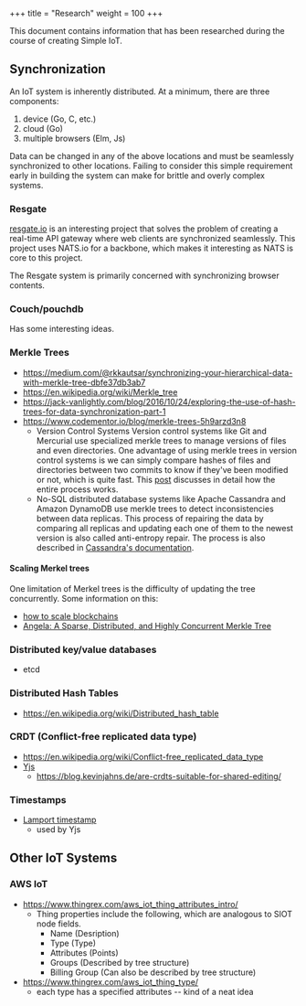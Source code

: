 +++
title = "Research"
weight = 100
+++

This document contains information that has been researched during the course of
creating Simple IoT.

## Synchronization

An IoT system is inherently distributed. At a minimum, there are three
components:

1. device (Go, C, etc.)
1. cloud (Go)
1. multiple browsers (Elm, Js)

Data can be changed in any of the above locations and must be seamlessly
synchronized to other locations. Failing to consider this simple requirement
early in building the system can make for brittle and overly complex systems.

### Resgate

[resgate.io](https://resgate.io) is an interesting project that solves the
problem of creating a real-time API gateway where web clients are synchronized
seamlessly. This project uses NATS.io for a backbone, which makes it interesting
as NATS is core to this project.

The Resgate system is primarily concerned with synchronizing browser contents.

### Couch/pouchdb

Has some interesting ideas.

### Merkle Trees

- https://medium.com/@rkkautsar/synchronizing-your-hierarchical-data-with-merkle-tree-dbfe37db3ab7
- https://en.wikipedia.org/wiki/Merkle_tree
- https://jack-vanlightly.com/blog/2016/10/24/exploring-the-use-of-hash-trees-for-data-synchronization-part-1
- https://www.codementor.io/blog/merkle-trees-5h9arzd3n8
  - Version Control Systems Version control systems like Git and Mercurial use
    specialized merkle trees to manage versions of files and even directories.
    One advantage of using merkle trees in version control systems is we can
    simply compare hashes of files and directories between two commits to know
    if they've been modified or not, which is quite fast. This
    [post](https://blog.sourced.tech/post/difftree/) discusses in detail how the
    entire process works.
  - No-SQL distributed database systems like Apache Cassandra and Amazon
    DynamoDB use merkle trees to detect inconsistencies between data replicas.
    This process of repairing the data by comparing all replicas and updating
    each one of them to the newest version is also called anti-entropy repair.
    The process is also described in
    [Cassandra's documentation](https://docs.datastax.com/en/cassandra/3.0/cassandra/operations/opsRepairNodesManualRepair.html).

#### Scaling Merkel trees

One limitation of Merkel trees is the difficulty of updating the tree
concurrently. Some information on this:

- [how to scale blockchains](https://www.forbes.com/sites/forbestechcouncil/2018/11/27/sidechains-how-to-scale-and-improve-blockchains-safely/?sh=193537e64418)
- [Angela: A Sparse, Distributed, and Highly Concurrent Merkle Tree](https://people.eecs.berkeley.edu/~kubitron/courses/cs262a-F18/projects/reports/project1_report_ver3.pdf)

### Distributed key/value databases

- etcd

### Distributed Hash Tables

- https://en.wikipedia.org/wiki/Distributed_hash_table

### CRDT (Conflict-free replicated data type)

- https://en.wikipedia.org/wiki/Conflict-free_replicated_data_type
- [Yjs](https://yjs.dev/#community)
  - https://blog.kevinjahns.de/are-crdts-suitable-for-shared-editing/

### Timestamps

- [Lamport timestamp](https://en.wikipedia.org/wiki/Lamport_timestamp)
  - used by Yjs

## Other IoT Systems

### AWS IoT

- https://www.thingrex.com/aws_iot_thing_attributes_intro/
  - Thing properties include the following, which are analogous to SIOT node
    fields.
    - Name (Desription)
    - Type (Type)
    - Attributes (Points)
    - Groups (Described by tree structure)
    - Billing Group (Can also be described by tree structure)
- https://www.thingrex.com/aws_iot_thing_type/
  - each type has a specified attributes -- kind of a neat idea
